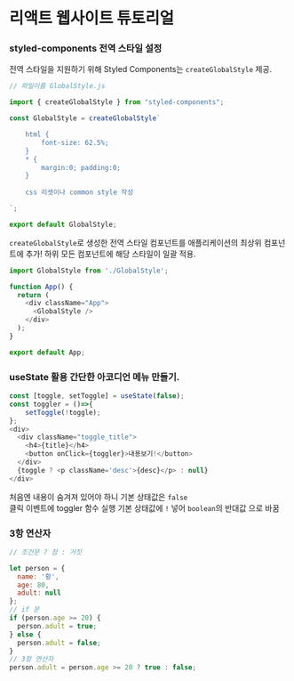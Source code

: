# 리액트 웹사이트 튜토리얼

### styled-components 전역 스타일 설정

전역 스타일을 지원하기 위해 Styled Components는 `createGlobalStyle` 제공.

```javascript
// 파일이름 GlobalStyle.js

import { createGlobalStyle } from "styled-components";

const GlobalStyle = createGlobalStyle`

    html {
        font-size: 62.5%;
    }
    * {
        margin:0; padding:0;
    }
    
    css 리셋이나 common style 작성

`;

export default GlobalStyle;
```

`createGlobalStyle`로 생성한 전역 스타일 컴포넌트를 애플리케이션의 최상위 컴포넌트에 추가! 하위 모든 컴포넌트에 해당 스타일이 일괄 적용.
```javascript
import GlobalStyle from './GlobalStyle';

function App() {
  return (
    <div className="App">
      <GlobalStyle />
    </div>
  );
}

export default App;
```

### useState 활용 간단한 아코디언 메뉴 만들기.
```javascript
const [toggle, setToggle] = useState(false);
const toggler = ()=>{
    setToggle(!toggle);
};
<div>
  <div className="toggle_title">
    <h4>{title}</h4>
    <button onClick={toggler}>내용보기!</button>
  </div>
  {toggle ? <p className='desc'>{desc}</p> : null}
</div>
```

처음엔 내용이 숨겨져 있어야 하니 기본 상태값은 `false`  
클릭 이벤트에 toggler 함수 실행 기본 상태값에 `!` 넣어 `boolean`의 반대값 으로 바꿈  

### 3항 연산자

```javascript
// 조건문 ? 참 : 거짓

let person = {
  name: '황',
  age: 80,
  adult: null
};
// if 문
if (person.age >= 20) {
  person.adult = true;
} else {
  person.adult = false;
}
// 3항 연산자 
person.adult = person.age >= 20 ? true : false;
```